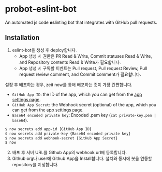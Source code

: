 # probot-eslint-bot

An automated js code **es**linting bot that integrates with GitHub pull requests.

## Installation

1. eslint-bot을 생성 후 deploy합니다.
   - App 생성 시 권한은 PR Read & Write, Commit statuses Read & Write, and Repository contents Read & Write가 필요합니다.
   - App 생성 시 구독할 이벤트는 Pull request, Pull request Review, Pull request review comment, and Commit comment가 필요합니다.

설정 후 배포하는 경우, zeit now를 통해 배포하는 것이 가장 간편합니다.

- `GitHub App ID`: the ID of the app, which you can get from the [app settings page](https://github.com/settings/apps).
- `GitHub App Secret`: the Webhook secret (optional) of the app, which you can get from the [app settings page](https://github.com/settings/apps).
- `Base64 encoded private key`: Encoded .pem key (`cat private-key.pem | base64`).

```bash
$ now secrets add app-id {GitHub App ID}
$ now secrets add private-key {Base64 encoded private key}
$ now secrets add webhook-secret {GitHub App Secret}
$ now
```

2. 배포 후 서버 URL를 Github App의 webhook url에 등록합니다.
3. Github org나 user에 Github App을 Install합니다. 설치와 동시에 봇을 연동할 repository를 지정합니다.
